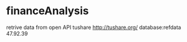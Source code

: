 financeAnalysis
===============
retrive data from open API tushare http://tushare.org/
database:refdata
47.92.39


